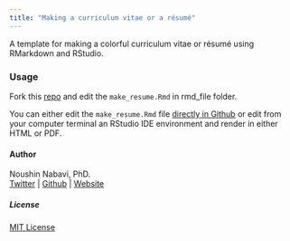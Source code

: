 ```yaml
---
title: "Making a curriculum vitae or a résumé"
---
```



A template for making a colorful curriculum vitae or résumé using RMarkdown and RStudio.  


### Usage

Fork this [repo](https://github.com/NoushinN/resume) and edit the `make_resume.Rmd` in rmd_file folder.

You can either edit the `make_resume.Rmd` file [directly in Github](https://github.com/NoushinN/resume/blob/main/rmd_file/make_resume.Rmd) or edit from your computer terminal  an RStudio IDE environment and render in either HTML or PDF. 


#### Author

Noushin Nabavi, PhD.  
[Twitter](http://twitter.com/nabavinoushin)  | [Github](http://github.com/NoushinN) | [Website](https://noushinn.github.io)  


##### License

[MIT License](https://github.com/NoushinN/resume/blob/main/LICENSE)